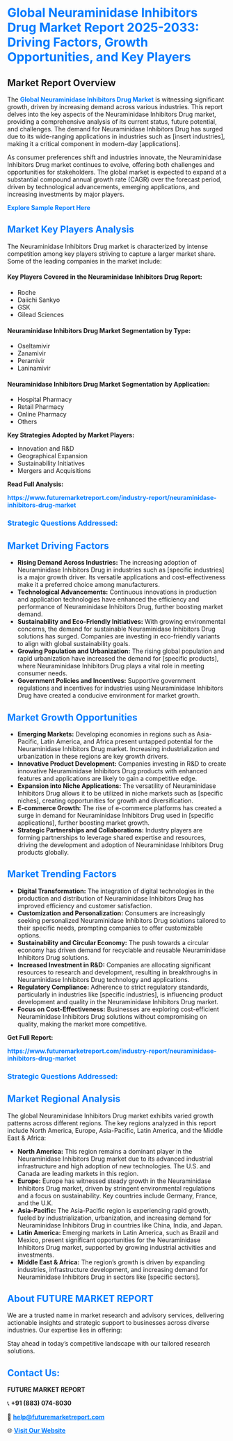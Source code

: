 <h1 style="color: #007BFF;">Global Neuraminidase Inhibitors Drug Market Report 2025-2033: Driving Factors, Growth Opportunities, and Key Players</h1>

<section id="overview">
<h2>Market Report Overview</h2>
<p>The <a href="https://www.futuremarketreport.com/industry-report/neuraminidase-inhibitors-drug-market" style="color: #007BFF; text-decoration: none;"><strong>Global Neuraminidase Inhibitors Drug Market</strong></a> is witnessing significant growth, driven by increasing demand across various industries. This report delves into the key aspects of the Neuraminidase Inhibitors Drug market, providing a comprehensive analysis of its current status, future potential, and challenges. The demand for Neuraminidase Inhibitors Drug has surged due to its wide-ranging applications in industries such as [insert industries], making it a critical component in modern-day [applications].</p>
<p>As consumer preferences shift and industries innovate, the Neuraminidase Inhibitors Drug market continues to evolve, offering both challenges and opportunities for stakeholders. The global market is expected to expand at a substantial compound annual growth rate (CAGR) over the forecast period, driven by technological advancements, emerging applications, and increasing investments by major players.</p>
</section>

<section id="overview">
<p><a href="https://www.futuremarketreport.com/request-sample/reportId=79480" style="color: #007BFF; text-decoration: none;"><strong>Explore Sample Report Here</strong></a></p>
</section>

<section id="key-players">
<h2 style="color: #007BFF;">Market Key Players Analysis</h2>
<p>The Neuraminidase Inhibitors Drug market is characterized by intense competition among key players striving to capture a larger market share. Some of the leading companies in the market include:</p>
<h4>Key Players Covered in the Neuraminidase Inhibitors Drug Report:</h4>
<ul><li>Roche</li><li>Daiichi Sankyo</li><li>GSK</li><li>Gilead Sciences</li></ul>
<h4>Neuraminidase Inhibitors Drug Market Segmentation by Type:</h4>
<ul><li>Oseltamivir</li><li>Zanamivir</li><li>Peramivir</li><li>Laninamivir</li></ul>

<h4>Neuraminidase Inhibitors Drug Market Segmentation by Application:</h4>
<ul><li>Hospital Pharmacy</li><li>Retail Pharmacy</li><li>Online Pharmacy</li><li>Others</li></ul>
<p><strong>Key Strategies Adopted by Market Players:</strong></p>
<ul>
<li>Innovation and R&D</li>
<li>Geographical Expansion</li>
<li>Sustainability Initiatives</li>
<li>Mergers and Acquisitions</li>
</ul>
</section>

<section>
<p><strong>Read Full Analysis: </strong></p><a href="https://www.futuremarketreport.com/industry-report/neuraminidase-inhibitors-drug-market" style="color: #007BFF; text-decoration: none;"><strong>https://www.futuremarketreport.com/industry-report/neuraminidase-inhibitors-drug-market</strong></a>
<h3 style="color: #007BFF;">Strategic Questions Addressed:</h3>
</section>

<section id="driving-factors">
<h2 style="color: #007BFF;">Market Driving Factors</h2>
<ul>
<li><strong>Rising Demand Across Industries:</strong> The increasing adoption of Neuraminidase Inhibitors Drug in industries such as [specific industries] is a major growth driver. Its versatile applications and cost-effectiveness make it a preferred choice among manufacturers.</li>
<li><strong>Technological Advancements:</strong> Continuous innovations in production and application technologies have enhanced the efficiency and performance of Neuraminidase Inhibitors Drug, further boosting market demand.</li>
<li><strong>Sustainability and Eco-Friendly Initiatives:</strong> With growing environmental concerns, the demand for sustainable Neuraminidase Inhibitors Drug solutions has surged. Companies are investing in eco-friendly variants to align with global sustainability goals.</li>
<li><strong>Growing Population and Urbanization:</strong> The rising global population and rapid urbanization have increased the demand for [specific products], where Neuraminidase Inhibitors Drug plays a vital role in meeting consumer needs.</li>
<li><strong>Government Policies and Incentives:</strong> Supportive government regulations and incentives for industries using Neuraminidase Inhibitors Drug have created a conducive environment for market growth.</li>
</ul>
</section>

<section id="growth-opportunities">
<h2 style="color: #007BFF;">Market Growth Opportunities</h2>
<ul>
<li><strong>Emerging Markets:</strong> Developing economies in regions such as Asia-Pacific, Latin America, and Africa present untapped potential for the Neuraminidase Inhibitors Drug market. Increasing industrialization and urbanization in these regions are key growth drivers.</li>
<li><strong>Innovative Product Development:</strong> Companies investing in R&D to create innovative Neuraminidase Inhibitors Drug products with enhanced features and applications are likely to gain a competitive edge.</li>
<li><strong>Expansion into Niche Applications:</strong> The versatility of Neuraminidase Inhibitors Drug allows it to be utilized in niche markets such as [specific niches], creating opportunities for growth and diversification.</li>
<li><strong>E-commerce Growth:</strong> The rise of e-commerce platforms has created a surge in demand for Neuraminidase Inhibitors Drug used in [specific applications], further boosting market growth.</li>
<li><strong>Strategic Partnerships and Collaborations:</strong> Industry players are forming partnerships to leverage shared expertise and resources, driving the development and adoption of Neuraminidase Inhibitors Drug products globally.</li>
</ul>
</section>

<section id="trending-factors">
<h2 style="color: #007BFF;">Market Trending Factors</h2>
<ul>
<li><strong>Digital Transformation:</strong> The integration of digital technologies in the production and distribution of Neuraminidase Inhibitors Drug has improved efficiency and customer satisfaction.</li>
<li><strong>Customization and Personalization:</strong> Consumers are increasingly seeking personalized Neuraminidase Inhibitors Drug solutions tailored to their specific needs, prompting companies to offer customizable options.</li>
<li><strong>Sustainability and Circular Economy:</strong> The push towards a circular economy has driven demand for recyclable and reusable Neuraminidase Inhibitors Drug solutions.</li>
<li><strong>Increased Investment in R&D:</strong> Companies are allocating significant resources to research and development, resulting in breakthroughs in Neuraminidase Inhibitors Drug technology and applications.</li>
<li><strong>Regulatory Compliance:</strong> Adherence to strict regulatory standards, particularly in industries like [specific industries], is influencing product development and quality in the Neuraminidase Inhibitors Drug market.</li>
<li><strong>Focus on Cost-Effectiveness:</strong> Businesses are exploring cost-efficient Neuraminidase Inhibitors Drug solutions without compromising on quality, making the market more competitive.</li>
</ul>
</section>

<section>
<p><strong>Get Full Report: </strong></p><a href="https://www.futuremarketreport.com/industry-report/neuraminidase-inhibitors-drug-market" style="color: #007BFF; text-decoration: none;"><strong>https://www.futuremarketreport.com/industry-report/neuraminidase-inhibitors-drug-market</strong></a>
<h3 style="color: #007BFF;">Strategic Questions Addressed:</h3>
</section>


<section id="regional-analysis">
<h2 style="color: #007BFF;">Market Regional Analysis</h2>
<p>The global Neuraminidase Inhibitors Drug market exhibits varied growth patterns across different regions. The key regions analyzed in this report include North America, Europe, Asia-Pacific, Latin America, and the Middle East & Africa:</p>
<ul>
<li><strong>North America:</strong> This region remains a dominant player in the Neuraminidase Inhibitors Drug market due to its advanced industrial infrastructure and high adoption of new technologies. The U.S. and Canada are leading markets in this region.</li>
<li><strong>Europe:</strong> Europe has witnessed steady growth in the Neuraminidase Inhibitors Drug market, driven by stringent environmental regulations and a focus on sustainability. Key countries include Germany, France, and the U.K.</li>
<li><strong>Asia-Pacific:</strong> The Asia-Pacific region is experiencing rapid growth, fueled by industrialization, urbanization, and increasing demand for Neuraminidase Inhibitors Drug in countries like China, India, and Japan.</li>
<li><strong>Latin America:</strong> Emerging markets in Latin America, such as Brazil and Mexico, present significant opportunities for the Neuraminidase Inhibitors Drug market, supported by growing industrial activities and investments.</li>
<li><strong>Middle East & Africa:</strong> The region’s growth is driven by expanding industries, infrastructure development, and increasing demand for Neuraminidase Inhibitors Drug in sectors like [specific sectors].</li>
</ul>
</section>

<footer>
<h2 style="color: #007BFF;">About FUTURE MARKET REPORT</h2>
<p>We are a trusted name in market research and advisory services, delivering actionable insights and strategic support to businesses across diverse industries. Our expertise lies in offering:</p>

<p>Stay ahead in today’s competitive landscape with our tailored research solutions.</p>

<h2 style="color: #007BFF;">Contact Us:</h2>
<p><strong>FUTURE MARKET REPORT</strong></p>
<p>📞 <strong>+91 (883) 074-8030</strong></p>
<p>📧 <strong><a href="mailto:help@futuremarketreport.com" style="color: #007BFF;">help@futuremarketreport.com</a></strong></p>
<p>🌐 <strong><a href="https://www.futuremarketreport.com/" style="color: #007BFF;">Visit Our Website</a></strong></p>
</footer>